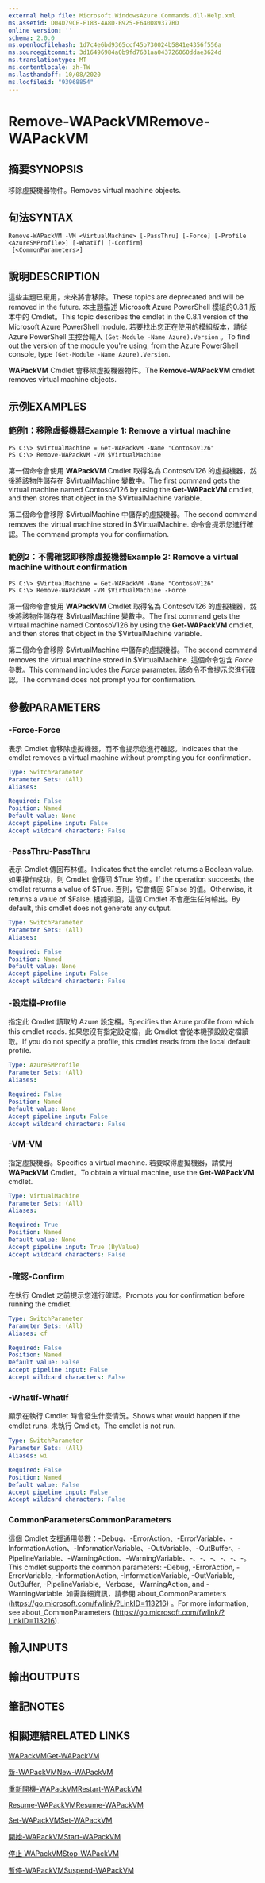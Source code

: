 ```yaml
---
external help file: Microsoft.WindowsAzure.Commands.dll-Help.xml
ms.assetid: D04D79CE-F183-4A8D-B925-F640D89377BD
online version: ''
schema: 2.0.0
ms.openlocfilehash: 1d7c4e6bd9365ccf45b730024b5841e4356f556a
ms.sourcegitcommit: 3d16496984a0b9fd7631aa043726060ddae3624d
ms.translationtype: MT
ms.contentlocale: zh-TW
ms.lasthandoff: 10/08/2020
ms.locfileid: "93968854"
---
```

# <span data-ttu-id="26f9f-101">Remove-WAPackVM</span><span class="sxs-lookup"><span data-stu-id="26f9f-101">Remove-WAPackVM</span></span>

## <span data-ttu-id="26f9f-102">摘要</span><span class="sxs-lookup"><span data-stu-id="26f9f-102">SYNOPSIS</span></span>
<span data-ttu-id="26f9f-103">移除虛擬機器物件。</span><span class="sxs-lookup"><span data-stu-id="26f9f-103">Removes virtual machine objects.</span></span>

## <span data-ttu-id="26f9f-104">句法</span><span class="sxs-lookup"><span data-stu-id="26f9f-104">SYNTAX</span></span>

```
Remove-WAPackVM -VM <VirtualMachine> [-PassThru] [-Force] [-Profile <AzureSMProfile>] [-WhatIf] [-Confirm]
 [<CommonParameters>]
```

## <span data-ttu-id="26f9f-105">說明</span><span class="sxs-lookup"><span data-stu-id="26f9f-105">DESCRIPTION</span></span>
<span data-ttu-id="26f9f-106">這些主題已棄用，未來將會移除。</span><span class="sxs-lookup"><span data-stu-id="26f9f-106">These topics are deprecated and will be removed in the future.</span></span>
<span data-ttu-id="26f9f-107">本主題描述 Microsoft Azure PowerShell 模組的0.8.1 版本中的 Cmdlet。</span><span class="sxs-lookup"><span data-stu-id="26f9f-107">This topic describes the cmdlet in the 0.8.1 version of the Microsoft Azure PowerShell module.</span></span>
<span data-ttu-id="26f9f-108">若要找出您正在使用的模組版本，請從 Azure PowerShell 主控台輸入 `(Get-Module -Name Azure).Version` 。</span><span class="sxs-lookup"><span data-stu-id="26f9f-108">To find out the version of the module you're using, from the Azure PowerShell console, type `(Get-Module -Name Azure).Version`.</span></span>

<span data-ttu-id="26f9f-109">**WAPackVM** Cmdlet 會移除虛擬機器物件。</span><span class="sxs-lookup"><span data-stu-id="26f9f-109">The **Remove-WAPackVM** cmdlet removes virtual machine objects.</span></span>

## <span data-ttu-id="26f9f-110">示例</span><span class="sxs-lookup"><span data-stu-id="26f9f-110">EXAMPLES</span></span>

### <span data-ttu-id="26f9f-111">範例1：移除虛擬機器</span><span class="sxs-lookup"><span data-stu-id="26f9f-111">Example 1: Remove a virtual machine</span></span>
```
PS C:\> $VirtualMachine = Get-WAPackVM -Name "ContosoV126"
PS C:\> Remove-WAPackVM -VM $VirtualMachine
```

<span data-ttu-id="26f9f-112">第一個命令會使用 **WAPackVM** Cmdlet 取得名為 ContosoV126 的虛擬機器，然後將該物件儲存在 $VirtualMachine 變數中。</span><span class="sxs-lookup"><span data-stu-id="26f9f-112">The first command gets the virtual machine named ContosoV126 by using the **Get-WAPackVM** cmdlet, and then stores that object in the $VirtualMachine variable.</span></span>

<span data-ttu-id="26f9f-113">第二個命令會移除 $VirtualMachine 中儲存的虛擬機器。</span><span class="sxs-lookup"><span data-stu-id="26f9f-113">The second command removes the virtual machine stored in $VirtualMachine.</span></span>
<span data-ttu-id="26f9f-114">命令會提示您進行確認。</span><span class="sxs-lookup"><span data-stu-id="26f9f-114">The command prompts you for confirmation.</span></span>

### <span data-ttu-id="26f9f-115">範例2：不需確認即移除虛擬機器</span><span class="sxs-lookup"><span data-stu-id="26f9f-115">Example 2: Remove a virtual machine without confirmation</span></span>
```
PS C:\> $VirtualMachine = Get-WAPackVM -Name "ContosoV126"
PS C:\> Remove-WAPackVM -VM $VirtualMachine -Force
```

<span data-ttu-id="26f9f-116">第一個命令會使用 **WAPackVM** Cmdlet 取得名為 ContosoV126 的虛擬機器，然後將該物件儲存在 $VirtualMachine 變數中。</span><span class="sxs-lookup"><span data-stu-id="26f9f-116">The first command gets the virtual machine named ContosoV126 by using the **Get-WAPackVM** cmdlet, and then stores that object in the $VirtualMachine variable.</span></span>

<span data-ttu-id="26f9f-117">第二個命令會移除 $VirtualMachine 中儲存的虛擬機器。</span><span class="sxs-lookup"><span data-stu-id="26f9f-117">The second command removes the virtual machine stored in $VirtualMachine.</span></span>
<span data-ttu-id="26f9f-118">這個命令包含 *Force* 參數。</span><span class="sxs-lookup"><span data-stu-id="26f9f-118">This command includes the *Force* parameter.</span></span>
<span data-ttu-id="26f9f-119">該命令不會提示您進行確認。</span><span class="sxs-lookup"><span data-stu-id="26f9f-119">The command does not prompt you for confirmation.</span></span>

## <span data-ttu-id="26f9f-120">參數</span><span class="sxs-lookup"><span data-stu-id="26f9f-120">PARAMETERS</span></span>

### <span data-ttu-id="26f9f-121">-Force</span><span class="sxs-lookup"><span data-stu-id="26f9f-121">-Force</span></span>
<span data-ttu-id="26f9f-122">表示 Cmdlet 會移除虛擬機器，而不會提示您進行確認。</span><span class="sxs-lookup"><span data-stu-id="26f9f-122">Indicates that the cmdlet removes a virtual machine without prompting you for confirmation.</span></span>

```yaml
Type: SwitchParameter
Parameter Sets: (All)
Aliases:

Required: False
Position: Named
Default value: None
Accept pipeline input: False
Accept wildcard characters: False
```

### <span data-ttu-id="26f9f-123">-PassThru</span><span class="sxs-lookup"><span data-stu-id="26f9f-123">-PassThru</span></span>
<span data-ttu-id="26f9f-124">表示 Cmdlet 傳回布林值。</span><span class="sxs-lookup"><span data-stu-id="26f9f-124">Indicates that the cmdlet returns a Boolean value.</span></span>
<span data-ttu-id="26f9f-125">如果操作成功，則 Cmdlet 會傳回 $True 的值。</span><span class="sxs-lookup"><span data-stu-id="26f9f-125">If the operation succeeds, the cmdlet returns a value of $True.</span></span>
<span data-ttu-id="26f9f-126">否則，它會傳回 $False 的值。</span><span class="sxs-lookup"><span data-stu-id="26f9f-126">Otherwise, it returns a value of $False.</span></span>
<span data-ttu-id="26f9f-127">根據預設，這個 Cmdlet 不會產生任何輸出。</span><span class="sxs-lookup"><span data-stu-id="26f9f-127">By default, this cmdlet does not generate any output.</span></span>

```yaml
Type: SwitchParameter
Parameter Sets: (All)
Aliases:

Required: False
Position: Named
Default value: None
Accept pipeline input: False
Accept wildcard characters: False
```

### <span data-ttu-id="26f9f-128">-設定檔</span><span class="sxs-lookup"><span data-stu-id="26f9f-128">-Profile</span></span>
<span data-ttu-id="26f9f-129">指定此 Cmdlet 讀取的 Azure 設定檔。</span><span class="sxs-lookup"><span data-stu-id="26f9f-129">Specifies the Azure profile from which this cmdlet reads.</span></span>
<span data-ttu-id="26f9f-130">如果您沒有指定設定檔，此 Cmdlet 會從本機預設設定檔讀取。</span><span class="sxs-lookup"><span data-stu-id="26f9f-130">If you do not specify a profile, this cmdlet reads from the local default profile.</span></span>

```yaml
Type: AzureSMProfile
Parameter Sets: (All)
Aliases:

Required: False
Position: Named
Default value: None
Accept pipeline input: False
Accept wildcard characters: False
```

### <span data-ttu-id="26f9f-131">-VM</span><span class="sxs-lookup"><span data-stu-id="26f9f-131">-VM</span></span>
<span data-ttu-id="26f9f-132">指定虛擬機器。</span><span class="sxs-lookup"><span data-stu-id="26f9f-132">Specifies a virtual machine.</span></span>
<span data-ttu-id="26f9f-133">若要取得虛擬機器，請使用 **WAPackVM** Cmdlet。</span><span class="sxs-lookup"><span data-stu-id="26f9f-133">To obtain a virtual machine, use the **Get-WAPackVM** cmdlet.</span></span>

```yaml
Type: VirtualMachine
Parameter Sets: (All)
Aliases:

Required: True
Position: Named
Default value: None
Accept pipeline input: True (ByValue)
Accept wildcard characters: False
```

### <span data-ttu-id="26f9f-134">-確認</span><span class="sxs-lookup"><span data-stu-id="26f9f-134">-Confirm</span></span>
<span data-ttu-id="26f9f-135">在執行 Cmdlet 之前提示您進行確認。</span><span class="sxs-lookup"><span data-stu-id="26f9f-135">Prompts you for confirmation before running the cmdlet.</span></span>

```yaml
Type: SwitchParameter
Parameter Sets: (All)
Aliases: cf

Required: False
Position: Named
Default value: False
Accept pipeline input: False
Accept wildcard characters: False
```

### <span data-ttu-id="26f9f-136">-WhatIf</span><span class="sxs-lookup"><span data-stu-id="26f9f-136">-WhatIf</span></span>
<span data-ttu-id="26f9f-137">顯示在執行 Cmdlet 時會發生什麼情況。</span><span class="sxs-lookup"><span data-stu-id="26f9f-137">Shows what would happen if the cmdlet runs.</span></span>
<span data-ttu-id="26f9f-138">未執行 Cmdlet。</span><span class="sxs-lookup"><span data-stu-id="26f9f-138">The cmdlet is not run.</span></span>

```yaml
Type: SwitchParameter
Parameter Sets: (All)
Aliases: wi

Required: False
Position: Named
Default value: False
Accept pipeline input: False
Accept wildcard characters: False
```

### <span data-ttu-id="26f9f-139">CommonParameters</span><span class="sxs-lookup"><span data-stu-id="26f9f-139">CommonParameters</span></span>
<span data-ttu-id="26f9f-140">這個 Cmdlet 支援通用參數：-Debug、-ErrorAction、-ErrorVariable、-InformationAction、-InformationVariable、-OutVariable、-OutBuffer、-PipelineVariable、-WarningAction、-WarningVariable、-、-、-、-、-、-。</span><span class="sxs-lookup"><span data-stu-id="26f9f-140">This cmdlet supports the common parameters: -Debug, -ErrorAction, -ErrorVariable, -InformationAction, -InformationVariable, -OutVariable, -OutBuffer, -PipelineVariable, -Verbose, -WarningAction, and -WarningVariable.</span></span> <span data-ttu-id="26f9f-141">如需詳細資訊，請參閱 about_CommonParameters (https://go.microsoft.com/fwlink/?LinkID=113216) 。</span><span class="sxs-lookup"><span data-stu-id="26f9f-141">For more information, see about_CommonParameters (https://go.microsoft.com/fwlink/?LinkID=113216).</span></span>

## <span data-ttu-id="26f9f-142">輸入</span><span class="sxs-lookup"><span data-stu-id="26f9f-142">INPUTS</span></span>

## <span data-ttu-id="26f9f-143">輸出</span><span class="sxs-lookup"><span data-stu-id="26f9f-143">OUTPUTS</span></span>

## <span data-ttu-id="26f9f-144">筆記</span><span class="sxs-lookup"><span data-stu-id="26f9f-144">NOTES</span></span>

## <span data-ttu-id="26f9f-145">相關連結</span><span class="sxs-lookup"><span data-stu-id="26f9f-145">RELATED LINKS</span></span>

[<span data-ttu-id="26f9f-146">WAPackVM</span><span class="sxs-lookup"><span data-stu-id="26f9f-146">Get-WAPackVM</span></span>](./Get-WAPackVM.md)

[<span data-ttu-id="26f9f-147">新-WAPackVM</span><span class="sxs-lookup"><span data-stu-id="26f9f-147">New-WAPackVM</span></span>](./New-WAPackVM.md)

[<span data-ttu-id="26f9f-148">重新開機-WAPackVM</span><span class="sxs-lookup"><span data-stu-id="26f9f-148">Restart-WAPackVM</span></span>](./Restart-WAPackVM.md)

[<span data-ttu-id="26f9f-149">Resume-WAPackVM</span><span class="sxs-lookup"><span data-stu-id="26f9f-149">Resume-WAPackVM</span></span>](./Resume-WAPackVM.md)

[<span data-ttu-id="26f9f-150">Set-WAPackVM</span><span class="sxs-lookup"><span data-stu-id="26f9f-150">Set-WAPackVM</span></span>](./Set-WAPackVM.md)

[<span data-ttu-id="26f9f-151">開始-WAPackVM</span><span class="sxs-lookup"><span data-stu-id="26f9f-151">Start-WAPackVM</span></span>](./Start-WAPackVM.md)

[<span data-ttu-id="26f9f-152">停止 WAPackVM</span><span class="sxs-lookup"><span data-stu-id="26f9f-152">Stop-WAPackVM</span></span>](./Stop-WAPackVM.md)

[<span data-ttu-id="26f9f-153">暫停-WAPackVM</span><span class="sxs-lookup"><span data-stu-id="26f9f-153">Suspend-WAPackVM</span></span>](./Suspend-WAPackVM.md)


